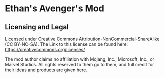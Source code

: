 # Ethan's Avenger's Mod

## Licensing and Legal
Licensed under Creative Commons Attribution-NonCommercial-ShareAlike (CC BY-NC-SA).
The Link to this license can be found here: https://creativecommons.org/licenses/

The mod author claims no affiliation with Mojang, Inc., Microsoft, Inc., or Marvel Studios. All rights reserved to them go to them, and full credit for their ideas and products are given here.
